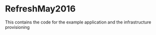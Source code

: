 # RefreshMay2016
This contains the code for the example application and the infrastructure provisioning

